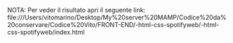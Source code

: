 NOTA: Per veder il risultato apri il seguente link:
file:///Users/vitomarino/Desktop/My%20server%20MAMP/Codice%20da%20conservare/Codice%20Vito/FRONT-END/-html-css-spotifyweb/-html-css-spotifyweb/index.html

